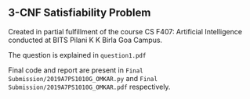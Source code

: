 ## 3-CNF Satisfiability Problem

Created in partial fulfillment of the course CS F407: Artificial Intelligence conducted at BITS Pilani K K Birla Goa Campus.

The question is explained in ```question1.pdf```

Final code and report are present in ```Final Submission/2019A7PS1010G_OMKAR.py``` and ```Final Submission/2019A7PS1010G_OMKAR.pdf``` respectively.


